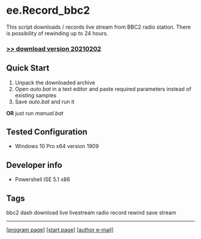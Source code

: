 # ee.Record_bbc2

This script downloads / records live stream from BBC2 radio station. There is possibility of rewinding up to 24 hours.

### [>> download version 20210202](https://github.com/rytsikau/ee.record_bbc2/releases/download/20210202/ee.record_bbc2_20210202.zip)



## Quick Start

1. Unpack the downloaded archive
2. Open *auto.bat* in a text editor and paste required parameters instead of existing samples
3. Save *auto.bat* and run it

**OR** just run *manual.bat*



## Tested Configuration

* Windows 10 Pro x64 version 1909



## Developer info

* Powershell ISE 5.1 x86



## Tags

bbc2 dash download live livestream radio record rewind save stream

---
[[program page]](https://rytsikau.github.io/ee.Record_bbc2) [[start page]](https://rytsikau.github.io) [[author e-mail]](mailto:y.rytsikau@gmail.com)
